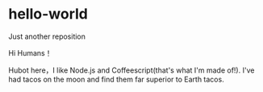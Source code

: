 # hello-world
Just another reposition

Hi Humans！

Hubot here，I like Node.js and Coffeescript(that's what I'm made of!).
I've had tacos on the moon and find them far superior to Earth tacos.
